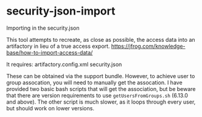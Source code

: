 # security-json-import
Importing in the security.json

This tool attempts to recreate, as close as possible, the access data into an artifactory in lieu of a true access export.
https://jfrog.com/knowledge-base/how-to-import-access-data/

It requires:
artifactory.config.xml
security.json

These can be obtained via the support bundle. However, to achieve user to group assocation, you will need to manually get the assocation. I have provided two basic bash scripts that will get the association, but be beware that there are version requirements to use `getUsersFromGroups.sh` (6.13.0 and above). The other script is much slower, as it loops through every user, but should work on lower versions.

 
